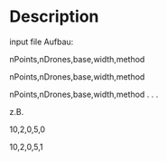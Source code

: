 # Description

input file Aufbau:

 nPoints,nDrones,base,width,method 
 
 nPoints,nDrones,base,width,method
 
 nPoints,nDrones,base,width,method
 .
 .
 .
 
z.B.

10,2,0,5,0

10,2,0,5,1
